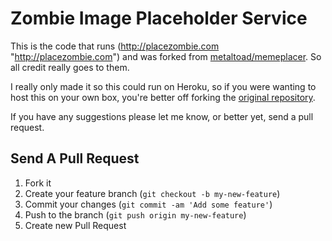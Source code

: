 Zombie Image Placeholder Service
==================

This is the code that runs (http://placezombie.com "http://placezombie.com") and was forked from [metaltoad/memeplacer](https://github.com/metaltoad/memeplacer). So all credit really goes to them.

I really only made it so this could run on Heroku, so if you were wanting to host this on your own box, you're better off forking the [original repository](https://github.com/metaltoad/memeplacer).

If you have any suggestions please let me know, or better yet, send a pull request.

Send A Pull Request
-----------------------------
1. Fork it
2. Create your feature branch (`git checkout -b my-new-feature`)
3. Commit your changes (`git commit -am 'Add some feature'`)
4. Push to the branch (`git push origin my-new-feature`)
5. Create new Pull Request